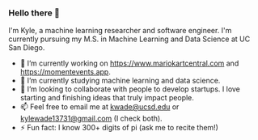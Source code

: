 ### Hello there 👋

I'm Kyle, a machine learning researcher and software engineer. I'm currently pursuing my M.S. in Machine Learning and Data Science at UC San Diego.

- 🔭 I’m currently working on https://www.mariokartcentral.com and https://momentevents.app.
- 🌱 I’m currently studying machine learning and data science.
- 👯 I’m looking to collaborate with people to develop startups. I love starting and finishing ideas that truly impact people.
- 📫 Feel free to email me at kwade@ucsd.edu or kylewade13731@gmail.com (I check both).
- ⚡ Fun fact: I know 300+ digits of pi (ask me to recite them!)

